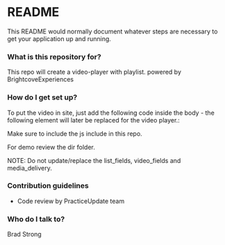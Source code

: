# README #

This README would normally document whatever steps are necessary to get your application up and running.

### What is this repository for? ###

This repo will create a video-player with playlist. powered by BrightcoveExperiences

### How do I get set up? ###

To put the video in site, just add the following code inside the body - the following element will later be replaced for the video player.:

<div id="video-attributes" class="hide"
   data-token="{{toke}}"
   data-callback="{{callback}}"
   data-playlist_id="{{player id}}"
   data-list_fields="id,name,playListType,videos,videoIds,shortDescription"
   data-video_fields="id,name,shortDescription,longDescription,linkURL,linkText,thumbnailURL"
   data-media_delivery="default"
   data-player_key="{{player key}}"
 ></div>

Make sure to include the js include in this repo.

For demo review the dir folder.

NOTE: Do not update/replace the list_fields, video_fields and media_delivery.

### Contribution guidelines ###

* Code review by PracticeUpdate team

### Who do I talk to? ###

Brad Strong